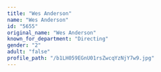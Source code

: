 ```yaml
---
title: "Wes Anderson"
name: "Wes Anderson"
id: "5655"
original_name: "Wes Anderson"
known_for_department: "Directing"
gender: "2"
adult: "false"
profile_path: "/b1LH059EGnU01rsZwcqYzNjY7w9.jpg"
---
```

